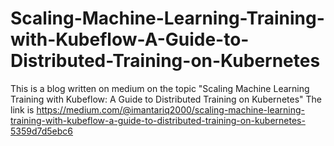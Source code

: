 # Scaling-Machine-Learning-Training-with-Kubeflow-A-Guide-to-Distributed-Training-on-Kubernetes
This is a blog written on medium on the topic "Scaling Machine Learning Training with Kubeflow: A Guide to Distributed Training on Kubernetes"
The link is 
https://medium.com/@imantariq2000/scaling-machine-learning-training-with-kubeflow-a-guide-to-distributed-training-on-kubernetes-5359d7d5ebc6
